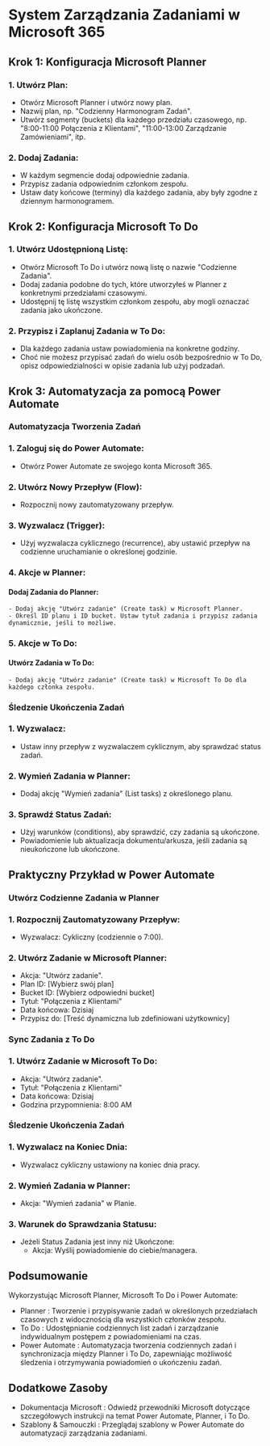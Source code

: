 # System Zarządzania Zadaniami w Microsoft 365

## Krok 1: Konfiguracja Microsoft Planner

### 1. Utwórz Plan:

  - Otwórz Microsoft Planner i utwórz nowy plan.
  - Nazwij plan, np. "Codzienny Harmonogram Zadań".
  - Utwórz segmenty (buckets) dla każdego przedziału czasowego, np. "8:00-11:00 Połączenia z Klientami", "11:00-13:00 Zarządzanie Zamówieniami", itp.

### 2. Dodaj Zadania:

  - W każdym segmencie dodaj odpowiednie zadania.
  - Przypisz zadania odpowiednim członkom zespołu.
  - Ustaw daty końcowe (terminy) dla każdego zadania, aby były zgodne z dziennym harmonogramem.

## Krok 2: Konfiguracja Microsoft To Do

### 1. Utwórz Udostępnioną Listę:

  - Otwórz Microsoft To Do i utwórz nową listę o nazwie "Codzienne Zadania".
  - Dodaj zadania podobne do tych, które utworzyłeś w Planner z konkretnymi przedziałami czasowymi.
  - Udostępnij tę listę wszystkim członkom zespołu, aby mogli oznaczać zadania jako ukończone.

### 2. Przypisz i Zaplanuj Zadania w To Do:

  - Dla każdego zadania ustaw powiadomienia na konkretne godziny.
  - Choć nie możesz przypisać zadań do wielu osób bezpośrednio w To Do, opisz odpowiedzialności w opisie zadania lub użyj podzadań.

## Krok 3: Automatyzacja za pomocą Power Automate

### Automatyzacja Tworzenia Zadań

### 1. Zaloguj się do Power Automate:

  - Otwórz Power Automate ze swojego konta Microsoft 365.

### 2. Utwórz Nowy Przepływ (Flow):

  - Rozpocznij nowy zautomatyzowany przepływ.

### 3. Wyzwalacz (Trigger):

  - Użyj wyzwalacza cyklicznego (recurrence), aby ustawić przepływ na codzienne uruchamianie o określonej godzinie.

### 4. Akcje w Planner:

  #### Dodaj Zadania do Planner:

    - Dodaj akcję "Utwórz zadanie" (Create task) w Microsoft Planner.
    - Określ ID planu i ID bucket. Ustaw tytuł zadania i przypisz zadania dynamicznie, jeśli to możliwe.

### 5. Akcje w To Do:

  #### Utwórz Zadania w To Do:

    - Dodaj akcję "Utwórz zadanie" (Create task) w Microsoft To Do dla każdego członka zespołu.

### Śledzenie Ukończenia Zadań

### 1. Wyzwalacz:

  - Ustaw inny przepływ z wyzwalaczem cyklicznym, aby sprawdzać status zadań.

### 2. Wymień Zadania w Planner:

  - Dodaj akcję "Wymień zadania" (List tasks) z określonego planu.

### 3. Sprawdź Status Zadań:

  - Użyj warunków (conditions), aby sprawdzić, czy zadania są ukończone.
  - Powiadomienie lub aktualizacja dokumentu/arkusza, jeśli zadania są nieukończone lub ukończone.

## Praktyczny Przykład w Power Automate

### Utwórz Codzienne Zadania w Planner

### 1. Rozpocznij Zautomatyzowany Przepływ:
  
  - Wyzwalacz: Cykliczny (codziennie o 7:00).

### 2. Utwórz Zadanie w Microsoft Planner:

  - Akcja: "Utwórz zadanie".
  - Plan ID: [Wybierz swój plan]
  - Bucket ID: [Wybierz odpowiedni bucket]
  - Tytuł: "Połączenia z Klientami"
  - Data końcowa: Dzisiaj
  - Przypisz do: [Treść dynamiczna lub zdefiniowani użytkownicy]

### Sync Zadania z To Do

### 1. Utwórz Zadanie w Microsoft To Do:

  - Akcja: "Utwórz zadanie".
  - Tytuł: "Połączenia z Klientami"
  - Data końcowa: Dzisiaj
  - Godzina przypomnienia: 8:00 AM

### Śledzenie Ukończenia Zadań

### 1. Wyzwalacz na Koniec Dnia:

  - Wyzwalacz cykliczny ustawiony na koniec dnia pracy.

### 2. Wymień Zadania w Planner:

  - Akcja: "Wymień zadania" w Planie.

### 3. Warunek do Sprawdzania Statusu:

  - Jeżeli Status Zadania jest inny niż Ukończone:
    - Akcja: Wyślij powiadomienie do ciebie/managera.

## Podsumowanie

Wykorzystując Microsoft Planner, Microsoft To Do i Power Automate:
- Planner : Tworzenie i przypisywanie zadań w określonych przedziałach czasowych z widocznością dla wszystkich członków zespołu.
- To Do : Udostępnianie codziennych list zadań i zarządzanie indywidualnym postępem z powiadomieniami na czas.
- Power Automate : Automatyzacja tworzenia codziennych zadań i synchronizacja między Planner i To Do, zapewniając możliwość śledzenia i otrzymywania powiadomień o ukończeniu zadań.

## Dodatkowe Zasoby

- Dokumentacja Microsoft : Odwiedź przewodniki Microsoft dotyczące szczegółowych instrukcji na temat Power Automate, Planner, i To Do.
- Szablony & Samouczki : Przeglądaj szablony w Power Automate do automatyzacji zarządzania zadaniami.